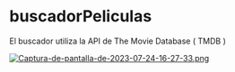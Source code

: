 # buscadorPeliculas

El buscador utiliza la API de The Movie Database ( TMDB ) 


[![Captura-de-pantalla-de-2023-07-24-16-27-33.png](https://i.postimg.cc/5NPjFvGM/Captura-de-pantalla-de-2023-07-24-16-27-33.png)](https://postimg.cc/crndpK0D)
